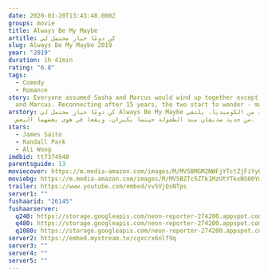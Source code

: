 ```yaml
---
date: 2020-03-20T13:43:48.000Z
groups: movie
title: Always Be My Maybe
artitle: كن دومًا خيار محتمل لي
slug: Always Be My Maybe 2019
year: "2019"
duration: 1h 41min
rating: "6.8"
tags:
  - Comedy
  - Romance
story: Everyone assumed Sasha and Marcus would wind up together except for Sasha
  and Marcus. Reconnecting after 15 years, the two start to wonder - maybe?
arstory: كن دومًا خيار محتمل لي Always Be My Maybe في قالب من الكوميديا، يلتقي
  من جديد صديقان منذ الطفولة حينما يكبران، ويقعا في هوى بعضهما البعض.
stars:
  - James Saito
  - Randall Park
  - Ali Wong
imdbid: tt7374948
parentsguide: 13
moviecover: https://m.media-amazon.com/images/M/MV5BMGM2NWFjYTctZjFiYy00YzIxLThhY2QtY2UxZTNmNjdjZTU0XkEyXkFqcGdeQXVyMTkxNjUyNQ@@._V1_SY1000_CR0,0,674,1000_AL_.jpg
moviebg: https://m.media-amazon.com/images/M/MV5BZTc5ZTk1MzUtYTkxNS00YmE2LTgzMzctOTY5NmViYzU0ODJkXkEyXkFqcGdeQXVyODEwMTc2ODQ@._V1_SX1777_CR0,0,1777,809_AL_.jpg
trailer: https://www.youtube.com/embed/vv5VjQsNTps
server1: ""
fushaarid: "26145"
fushaarserver:
  q240: https://storage.googleapis.com/neon-reporter-274200.appspot.com/fushaar/media/26145/26145-240p.mp4
  q480: https://storage.googleapis.com/neon-reporter-274200.appspot.com/fushaar/media/26145/26145-480p.mp4
  q1080: https://storage.googleapis.com/neon-reporter-274200.appspot.com/fushaar/media/26145/26145.mp4
server2: https://embed.mystream.to/cgxcrx6nlf9q
server3: ""
server4: ""
server5: ""
---
```

